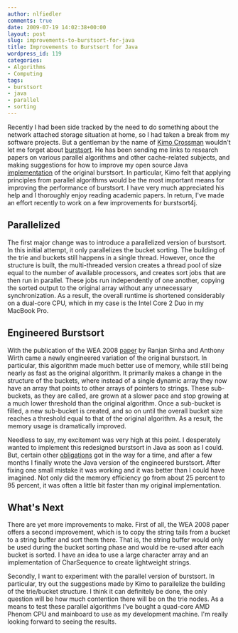 ```yaml
---
author: nlfiedler
comments: true
date: 2009-07-19 14:02:38+00:00
layout: post
slug: improvements-to-burstsort-for-java
title: Improvements to Burstsort for Java
wordpress_id: 119
categories:
- Algorithms
- Computing
tags:
- burstsort
- java
- parallel
- sorting
---
```


Recently I had been side tracked by the need to do something about the network attached storage situation at home, so I had taken a break from my software projects. But a gentleman by the name of [Kimo Crossman](http://www.linkedin.com/pub/kimo-crossman/0/196/a32) wouldn't let me forget about [burstsort](http://en.wikipedia.org/wiki/Burstsort). He has been sending me links to research papers on various parallel algorithms and other cache-related subjects, and making suggestions for how to improve my open source Java [implementation](http://code.google.com/p/burstsort4j/) of the original burstsort. In particular, Kimo felt that applying principles from parallel algorithms would be the most important means for improving the performance of burstsort. I have very much appreciated his help and I thoroughly enjoy reading academic papers. In return, I've made an effort recently to work on a few improvements for burstsort4j.


## Parallelized


The first major change was to introduce a parallelized version of burstsort. In this initial attempt, it only parallelizes the bucket sorting. The building of the trie and buckets still happens in a single thread. However, once the structure is built, the multi-threaded version creates a thread pool of size equal to the number of available processors, and creates sort jobs that are then run in parallel. These jobs run independently of one another, copying the sorted output to the original array without any unnecessary synchronization. As a result, the overall runtime is shortened considerably on a dual-core CPU, which in my case is the Intel Core 2 Duo in my MacBook Pro.


## Engineered Burstsort


With the publication of the WEA 2008 [paper](http://www.springerlink.com/content/35022477853m05v7/) by Ranjan Sinha and Anthony Wirth came a newly engineered variation of the original burstsort. In particular, this algorithm made much better use of memory, while still being nearly as fast as the original algorithm. It primarily makes a change in the structure of the buckets, where instead of a single dynamic array they now have an array that points to other arrays of pointers to strings. These sub-buckets, as they are called, are grown at a slower pace and stop growing at a much lower threshold than the original algorithm. Once a sub-bucket is filled, a new sub-bucket is created, and so on until the overall bucket size reaches a threshold equal to that of the original algorithm. As a result, the memory usage is dramatically improved.

Needless to say, my excitement was very high at this point. I desperately wanted to implement this redesigned burstsort in Java as soon as I could. But, certain other [obligations](http://code.google.com/p/jswat/) got in the way for a time, and after a few months I finally wrote the Java version of the engineered burstsort. After fixing one small mistake it was working and it was better than I could have imagined. Not only did the memory efficiency go from about 25 percent to 95 percent, it was often a little bit faster than my original implementation.


## What's Next


There are yet more improvements to make. First of all, the WEA 2008 paper offers a second improvement, which is to copy the string tails from a bucket to a string buffer and sort them there. That is, the string buffer would only be used during the bucket sorting phase and would be re-used after each bucket is sorted. I have an idea to use a large character array and an implementation of CharSequence to create lightweight strings.

Secondly, I want to experiment with the parallel version of burstsort. In particular, try out the suggestions made by Kimo to parallelize the building of the trie/bucket structure. I think it can definitely be done, the only question will be how much contention there will be on the trie nodes. As a means to test these parallel algorithms I've bought a quad-core AMD Phenom CPU and mainboard to use as my development machine. I'm really looking forward to seeing the results.
